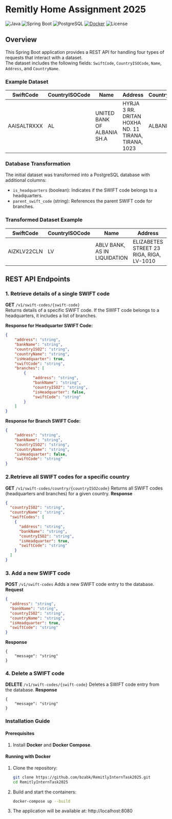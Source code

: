 # Remitly Home Assignment 2025
![Java](https://img.shields.io/badge/Java-21-blue)
![Spring Boot](https://img.shields.io/badge/Spring%20Boot-brightgreen)
![PostgreSQL](https://img.shields.io/badge/PostgreSQL-17-blue)
[![Docker](https://img.shields.io/badge/docker-ready-blue?logo=docker)](https://www.docker.com/)
![License](https://img.shields.io/badge/license-MIT-green.svg)



## Overview

This Spring Boot application provides a REST API for handling four types of requests that interact with a dataset.  
The dataset includes the following fields: `SwiftCode`, `CountryISOCode`, `Name`, `Address`, and `CountryName`.

### Example Dataset

| **SwiftCode** | **CountryISOCode** | **Name**                     | **Address**                                          | **CountryName** |
|---------------|---------------------|------------------------------|-----------------------------------------------------|-----------------|
| AAISALTRXXX   | AL                  | UNITED BANK OF ALBANIA SH.A | HYRJA 3 RR. DRITAN HOXHA ND. 11 TIRANA, TIRANA, 1023 | ALBANIA         |

### Database Transformation

The initial dataset was transformed into a PostgreSQL database with additional columns:
- `is_headquarters` (boolean): Indicates if the SWIFT code belongs to a headquarters.
- `parent_swift_code` (string): References the parent SWIFT code for branches.

### Transformed Dataset Example

| **SwiftCode** | **CountryISOCode** | **Name**                     | **Address**                                          | **CountryName** | **is_headquarters** | **parent_swift_code** |
|---------------|---------------------|------------------------------|-----------------------------------------------------|-----------------|----------------------|-----------------------|
| AIZKLV22CLN   | LV                  | ABLV BANK, AS IN LIQUIDATION | ELIZABETES STREET 23  RIGA, RIGA, LV-1010          | LATVIA          | false               | AIZKLV22XXX           |
## REST API Endpoints

### 1. Retrieve details of a single SWIFT code
**GET** `/v1/swift-codes/{swift-code}`  
Returns details of a specific SWIFT code. If the SWIFT code belongs to a headquarters, it includes a list of branches.

**Response for Headquarter SWIFT Code:**
```json
{
    "address": "string",
    "bankName": "string",
    "countryISO2": "string",
    "countryName": "string",
    "isHeadquarter": true,
    "swiftCode": "string",
    "branches": [
        {
            "address": "string",
            "bankName": "string",
            "countryISO2": "string",
            "isHeadquarter": false,
            "swiftCode": "string"
        }
    ]
}
```
**Response for Branch SWIFT Code:**
```json
{
    "address": "string",
    "bankName": "string",
    "countryISO2": "string",
    "countryName": "string",
    "isHeadquarter": false,
    "swiftCode": "string"
}
```
### 2.Retrieve all SWIFT codes for a specific country
**GET** `/v1/swift-codes/country/{countryISO2code}`
Returns all SWIFT codes (headquarters and branches) for a given country.
**Response**
```json
{
  "countryISO2": "string",
  "countryName": "string",
  "swiftCodes": [
    {
      "address": "string",
      "bankName": "string",
      "countryISO2": "string",
      "isHeadquarter": true,
      "swiftCode": "string"
    }
  ]
}
```
### 3. Add a new SWIFT code
**POST**  `/v1/swift-codes`
Adds a new SWIFT code entry to the database.
**Request**
```json
{
  "address": "string",
  "bankName": "string",
  "countryISO2": "string",
  "countryName": "string",
  "isHeadquarter": true,
  "swiftCode": "string"
}
```
**Response**
```
{
    "message": "string"
}
```

### 4. Delete a SWIFT code
**DELETE**  `/v1/swift-codes/{swift-code}`
Deletes a SWIFT code entry from the database.
**Response**
```
{
    "message": "string"
}
```

### Installation Guide

#### Prerequisites
1. Install **Docker** and **Docker Compose**.

#### Running with Docker
1. Clone the repository:
   ```bash
   git clone https://github.com/bzabk/RemitlyInternTask2025.git
   cd RemitlyInternTask2025
2. Build and start the containers:
   ```bash
   docker-compose up --build
3. The application will be available at: http://localhost:8080